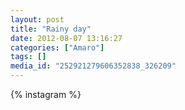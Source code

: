 ```yaml
---
layout: post
title: "Rainy day"
date: 2012-08-07 13:16:27
categories: ["Amaro"]
tags: []
media_id: "252921279606352838_326209"
---
```


{% instagram %}
